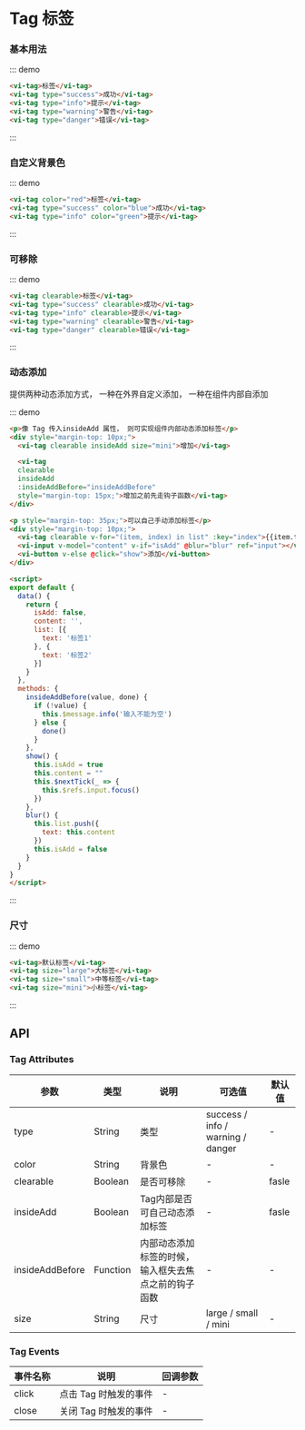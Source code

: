 <script>
export default {
  data() {
    return {
      isAdd: false,
      content: '',
      list: [{
        text: '标签1'
      }, {
        text: '标签2'
      }]
    }
  },
  methods: {
    insideAddBefore(value, done) {
      if (!value) {
        this.$message.info('输入不能为空')
      } else {
        done()
      }
    },
    show() {
      this.isAdd = true
      this.content = ""
      this.$nextTick(_ => {
        this.$refs.input.focus()
      })
    },
    blur() {
      this.list.push({
        text: this.content
      })
      this.isAdd = false
    }
  }
}
</script>

# Tag 标签

### 基本用法

::: demo
``` html
<vi-tag>标签</vi-tag>
<vi-tag type="success">成功</vi-tag>
<vi-tag type="info">提示</vi-tag>
<vi-tag type="warning">警告</vi-tag>
<vi-tag type="danger">错误</vi-tag>

```
:::

### 自定义背景色

::: demo
``` html
<vi-tag color="red">标签</vi-tag>
<vi-tag type="success" color="blue">成功</vi-tag>
<vi-tag type="info" color="green">提示</vi-tag>
```
:::

### 可移除
::: demo
``` html
<vi-tag clearable>标签</vi-tag>
<vi-tag type="success" clearable>成功</vi-tag>
<vi-tag type="info" clearable>提示</vi-tag>
<vi-tag type="warning" clearable>警告</vi-tag>
<vi-tag type="danger" clearable>错误</vi-tag>
```
:::

### 动态添加
提供两种动态添加方式， 一种在外界自定义添加， 一种在组件内部自添加

::: demo
``` html
<p>像 Tag 传入insideAdd 属性， 则可实现组件内部动态添加标签</p>
<div style="margin-top: 10px;">
  <vi-tag clearable insideAdd size="mini">增加</vi-tag>

  <vi-tag 
  clearable 
  insideAdd 
  :insideAddBefore="insideAddBefore" 
  style="margin-top: 15px;">增加之前先走钩子函数</vi-tag>
</div>

<p style="margin-top: 35px;">可以自己手动添加标签</p>
<div style="margin-top: 10px;">
  <vi-tag clearable v-for="(item, index) in list" :key="index">{{item.text}}</vi-tag>
  <vi-input v-model="content" v-if="isAdd" @blur="blur" ref="input"></vi-input>
  <vi-button v-else @click="show">添加</vi-button>
</div>

<script>
export default {
  data() {
    return {
      isAdd: false,
      content: '',
      list: [{
        text: '标签1'
      }, {
        text: '标签2'
      }]
    }
  },
  methods: {
    insideAddBefore(value, done) {
      if (!value) {
        this.$message.info('输入不能为空')
      } else {
        done()
      }
    },
    show() {
      this.isAdd = true
      this.content = ""
      this.$nextTick(_ => {
        this.$refs.input.focus()
      })
    },
    blur() {
      this.list.push({
        text: this.content
      })
      this.isAdd = false
    }
  }
}
</script>
```
:::

### 尺寸
::: demo
``` html
<vi-tag>默认标签</vi-tag>
<vi-tag size="large">大标签</vi-tag>
<vi-tag size="small">中等标签</vi-tag>
<vi-tag size="mini">小标签</vi-tag>
```
:::

## API

### Tag Attributes

|参数|类型|说明|可选值|默认值|
|-|-|-|-|-|
|type|String|类型|success / info / warning / danger |-|
|color|String|背景色|-|-|
|clearable|Boolean|是否可移除|-|fasle|
|insideAdd|Boolean|Tag内部是否可自己动态添加标签|-|fasle|
|insideAddBefore|Function|内部动态添加标签的时候， 输入框失去焦点之前的钩子函数|-|-|
|size|String|尺寸|large / small / mini|-|


### Tag Events
|事件名称|说明|回调参数|
|-|-|-|
|click|点击 Tag 时触发的事件|-|
|close|关闭 Tag 时触发的事件|-|
